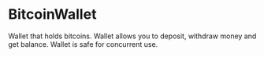 # BitcoinWallet
Wallet that holds bitcoins. Wallet allows you to deposit, withdraw money and get balance. Wallet is safe for concurrent use.
